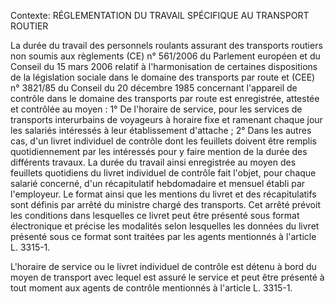 Contexte: RÉGLEMENTATION DU TRAVAIL SPÉCIFIQUE AU TRANSPORT ROUTIER

La durée du travail des personnels roulants assurant des transports routiers non soumis aux règlements (CE) n° 561/2006 du Parlement européen et du Conseil du 15 mars 2006 relatif à l'harmonisation de certaines dispositions de la législation sociale dans le domaine des transports par route et (CEE) n° 3821/85 du Conseil du 20 décembre 1985 concernant l'appareil de contrôle dans le domaine des transports par route est enregistrée, attestée et contrôlée au moyen : 1° De l'horaire de service, pour les services de transports interurbains de voyageurs à horaire fixe et ramenant chaque jour les salariés intéressés à leur établissement d'attache ; 2° Dans les autres cas, d'un livret individuel de contrôle dont les feuillets doivent être remplis quotidiennement par les intéressés pour y faire mention de la durée des différents travaux. La durée du travail ainsi enregistrée au moyen des feuillets quotidiens du livret individuel de contrôle fait l'objet, pour chaque salarié concerné, d'un récapitulatif hebdomadaire et mensuel établi par l'employeur. Le format ainsi que les mentions du livret et des récapitulatifs sont définis par arrêté du ministre chargé des transports. Cet arrêté prévoit les conditions dans lesquelles ce livret peut être présenté sous format électronique et précise les modalités selon lesquelles les données du livret présenté sous ce format sont traitées par les agents mentionnés à l'article L. 3315-1.

L'horaire de service ou le livret individuel de contrôle est détenu à bord du moyen de transport avec lequel est assuré le service et peut être présenté à tout moment aux agents de contrôle mentionnés à l'article L. 3315-1.